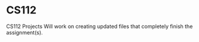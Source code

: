 # CS112
CS112 Projects
Will work on creating updated files that completely finish the assignment(s).
